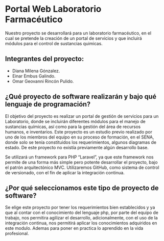 # Portal Web Laboratorio Farmacéutico

Nuestro proyecto se desarrollará para un laboratorio farmacéutico, en el cual se pretende la creación de un portal de servicios y que incluirá módulos para el control de sustancias quimicas.

## Integrantes del proyecto:

- Diana Milena Gónzalez.
- Einar Embus Galindo.
- Omar Geovanni Rincón Pulido.

## ¿Qué proyecto de software realizarán y bajo qué lenguaje de programación?

El objetivo del proyecto es realizar un portal de gestión de servicios para un Laboratorio, donde se incluirán diferentes módulos para el manejo de sustancias químicas, así como para la gestión del área de recursos humanos, e inventarios.
Este proyecto es un estudio previo realizado por uno de los miembros del equipo en su proceso de formación, en el SENA, donde solo se tenía constituidos los requerimientos, algunos diagramas de estado. De este proyecto no existía previamente algún desarrollo base.

Se utilizará un framework para PHP “Laravel”, ya que este framework nos permite de una forma más simple pero potente desarrollar el proyecto,  bajo el patrón arquitectónico MVC.
Utilizaremos GitHub, como sistema de control de versionado, con el fin de aplicar la integración continua.

## ¿Por qué seleccionamos este tipo de proyecto de software?

Se elige este proyecto por tener los requerimientos bien establecidos y ya que al contar con el conocimiento del lenguaje php, por parte del equipo de trabajo, nos permitira agilizar  el desarrollo, adicionalmente, con el uso de la integración continua, nos permitirá aplicar los conocimientos adquiridos en este modulo.
Ademas para poner en practica lo aprendido en la vida profesional.
